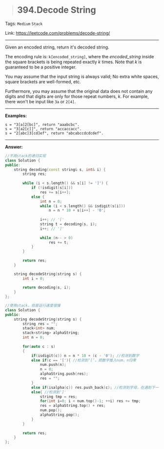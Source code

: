 > # 394.Decode String

Tags: `Medium` `Stack`

Link: <https://leetcode.com/problems/decode-string/>

---

Given an encoded string, return it's decoded string.

The encoding rule is: `k[encoded_string]`, where the *encoded_string* inside the square brackets is being repeated exactly *k* times. Note that *k* is guaranteed to be a positive integer.

You may assume that the input string is always valid; No extra white spaces, square brackets are well-formed, etc.

Furthermore, you may assume that the original data does not contain any digits and that digits are only for those repeat numbers, *k*. For example, there won't be input like `3a` or `2[4]`.

---

**Examples:**

```
s = "3[a]2[bc]", return "aaabcbc".
s = "3[a2[c]]", return "accaccacc".
s = "2[abc]3[cd]ef", return "abcabccdcdcdef".
```

---

**Answer:**

```c++
//不用stack的递归实现
class Solution {
public:
    string decoding(const string& s, int& i) {
        string res;
        
        while (i < s.length() && s[i] != ']') {
            if (!isdigit(s[i]))
                res += s[i++];
            else {
                int n = 0;
                while (i < s.length() && isdigit(s[i]))
                    n = n * 10 + s[i++] - '0';
                    
                i++; // '['
                string t = decoding(s, i);
                i++; // ']'
                
                while (n-- > 0)
                    res += t;
            }
        }
        
        return res;
    }

    string decodeString(string s) {
        int i = 0;
        
        return decoding(s, i);
    }
};
```



```c++
//使用stack，但是运行速度很慢
class Solution {
public:
    string decodeString(string s) {
        string res = "";
        stack<int> num;
        stack<string> alphaString;
        int n = 0;
        
        for(auto c : s)
        {
            if(isdigit(c)) n = n * 10 + (c - '0'); //检测到数字
            else if(c == '['){ //检测到‘[’，把数字推入num，n归零
                num.push(n);
                n = 0;
                alphaString.push(res);
                res = "";
            }
            else if(isalpha(c)) res.push_back(c); //检测到字母，在遇到下一个']'之前都加入到res
            else{ //检测到']'
                string tmp = res;
                for(int i=0; i < num.top()-1; ++i) res += tmp;
                res = alphaString.top() + res;
                num.pop();
                alphaString.pop();
            }
        }
        
        return res;
    }
};
```

